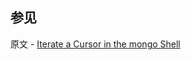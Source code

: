 ## 参见

原文 - [Iterate a Cursor in the mongo Shell]( https://docs.mongodb.com/manual/tutorial/iterate-a-cursor/ )

